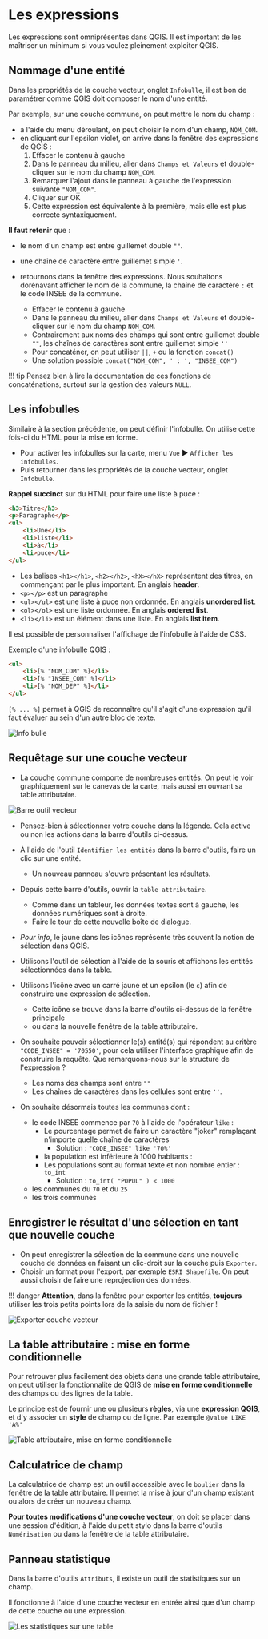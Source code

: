 # Les expressions

Les expressions sont omniprésentes dans QGIS. Il est important de les maîtriser un minimum si vous voulez pleinement
exploiter QGIS.

## Nommage d'une entité

Dans les propriétés de la couche vecteur, onglet `Infobulle`, il est bon de paramétrer comme QGIS doit composer
le nom d'une entité.

Par exemple, sur une couche commune, on peut mettre le nom du champ : 

* à l'aide du menu déroulant, on peut choisir le nom d'un champ, `NOM_COM`.
* en cliquant sur l'epsilon violet, on arrive dans la fenêtre des expressions de QGIS : 
    1. Effacer le contenu à gauche
    1. Dans le panneau du milieu, aller dans `Champs et Valeurs` et double-cliquer sur le nom du champ `NOM_COM`.
    1. Remarquer l'ajout dans le panneau à gauche de l'expression suivante `"NOM_COM"`.
    1. Cliquer sur OK
    1. Cette expression est équivalente à la première, mais elle est plus correcte syntaxiquement.
    
**Il faut retenir** que :

* le nom d'un champ est entre guillemet double `""`.
* une chaîne de caractère entre guillemet simple `'`.

* retournons dans la fenêtre des expressions. Nous souhaitons dorénavant afficher le nom de la commune, la chaîne de
caractère ` : ` et le code INSEE de la commune.
    * Effacer le contenu à gauche
    * Dans le panneau du milieu, aller dans `Champs et Valeurs` et double-cliquer sur le nom du champ `NOM_COM`.
    * Contrairement aux noms des champs qui sont entre guillemet double `""`, les chaînes de caractères sont entre guillemet simple `''`
    * Pour concaténer, on peut utiliser `||`, `+` ou la fonction `concat()`
    * Une solution possible `concat("NOM_COM", ' : ', "INSEE_COM")`

!!! tip
    Pensez bien à lire la documentation de ces fonctions de concaténations, surtout sur la gestion des valeurs `NULL`.

## Les infobulles

Similaire à la section précédente, on peut définir l'infobulle. On utilise cette fois-ci du HTML pour la mise en forme.

* Pour activer les infobulles sur la carte, menu `Vue` ▶ `Afficher les infobulles`.
* Puis retourner dans les propriétés de la couche vecteur, onglet `Infobulle`.

**Rappel succinct** sur du HTML pour faire une liste à puce :

```html
<h3>Titre</h3>
<p>Paragraphe</p>
<ul>
    <li>Une</li>
    <li>liste</li>
    <li>à</li>
    <li>puce</li>
</ul>
```

* Les balises `<h1></h1>`, `<h2></h2>`, `<hX></hX>` représentent des titres, en commençant par le plus important. En anglais **header**.
* `<p></p>` est un paragraphe
* `<ul></ul>` est une liste à puce non ordonnée. En anglais **unordered list**.
* `<ol></ol>` est une liste ordonnée. En anglais **ordered list**.
* `<li></li>` est un élément dans une liste. En anglais **list item**.

Il est possible de personnaliser l'affichage de l'infobulle à l'aide de CSS.

Exemple d'une infobulle QGIS : 

```html
<ul>
    <li>[% "NOM_COM" %]</li>
    <li>[% "INSEE_COM" %]</li>
    <li>[% "NOM_DEP" %]</li>
</ul>
```

`[% ... %]` permet à QGIS de reconnaître qu'il s'agit d'une expression qu'il faut évaluer au sein d'un autre bloc de texte.

![Info bulle](./media/maptip.png)

## Requêtage sur une couche vecteur

* La couche commune comporte de nombreuses entités. On peut le voir graphiquement sur le canevas de la carte, 
mais aussi en ouvrant sa table attributaire.

![Barre outil vecteur](./media/vector_toolbar.png)

* Pensez-bien à sélectionner votre couche dans la légende. Cela active ou non les actions dans la barre d'outils ci-dessus.
* À l'aide de l'outil `Identifier les entités` dans la barre d'outils, faire un clic sur une entité.
    * Un nouveau panneau s'ouvre présentant les résultats.
* Depuis cette barre d'outils, ouvrir la `table attributaire`.
    * Comme dans un tableur, les données textes sont à gauche, les données numériques sont à droite.
    * Faire le tour de cette nouvelle boîte de dialogue.
* *Pour info*, le jaune dans les icônes représente très souvent la notion de sélection dans QGIS.
* Utilisons l'outil de sélection à l'aide de la souris et affichons les entités sélectionnées dans la table.
* Utilisons l'icône avec un carré jaune et un epsilon (le `ε`) afin de construire une expression de sélection.
    * Cette icône se trouve dans la barre d'outils ci-dessus de la fenêtre principale
    * ou dans la nouvelle fenêtre de la table attributaire.

* On souhaite pouvoir sélectionner le(s) entité(s) qui répondent au critère `"CODE_INSEE" = '70550'`, pour cela utiliser 
l'interface graphique afin de construire la requête. Que remarquons-nous sur la structure de l'expression ?
    * Les noms des champs sont entre `""`
    * Les chaînes de caractères dans les cellules sont entre `''`.
* On souhaite désormais toutes les communes dont :
    * le code INSEE commence par `70` à l'aide de l'opérateur `like` :
        * Le pourcentage permet de faire un caractère "joker" remplaçant n'importe quelle chaîne de caractères
            * Solution : `"CODE_INSEE" like '70%'`
        * la population est inférieure à 1000 habitants : 
        * Les populations sont au format texte et non nombre entier : `to_int`
            * Solution : `to_int( "POPUL" ) < 1000`
    * les communes du `70` et du `25`
    * les trois communes 

## Enregistrer le résultat d'une sélection en tant que nouvelle couche

* On peut enregistrer la sélection de la commune dans une nouvelle couche de données en faisant un clic-droit sur la couche puis `Exporter`.
* Choisir un format pour l'export, par exemple `ESRI Shapefile`. On peut aussi choisir de faire une reprojection des données.

!!! danger
    **Attention**, dans la fenêtre pour exporter les entités, **toujours** utiliser les trois petits points lors de la saisie du nom de fichier !

![Exporter couche vecteur](./media/save_as.png)
     
## La table attributaire : mise en forme conditionnelle

Pour retrouver plus facilement des objets dans une grande table attributaire, on peut utiliser la fonctionnalité de QGIS de **mise en forme conditionnelle** des champs ou des lignes de la table.

Le principe est de fournir une ou plusieurs **règles**, via une **expression QGIS**, et d'y associer un **style** de champ ou de ligne. Par exemple `@value LIKE 'A%'`

![](media/25_table_attributaire_mise_en_forme.png "Table attributaire, mise en forme conditionnelle")

## Calculatrice de champ

La calculatrice de champ est un outil accessible avec le `boulier` dans la fenêtre de la table attributaire. 
Il permet la mise à jour d'un champ existant ou alors de créer un nouveau champ.

**Pour toutes modifications d'une couche vecteur**, on doit se placer dans une session d'édition, à l'aide du petit stylo dans la barre d'outils `Numérisation` ou dans la fenêtre de la table attributaire.

## Panneau statistique

Dans la barre d'outils `Attributs`, il existe un outil de statistiques sur un champ. 

Il fonctionne à l'aide d'une couche vecteur en entrée ainsi que d'un champ de cette couche ou une expression.

![](media/statistique.png "Les statistiques sur une table")
